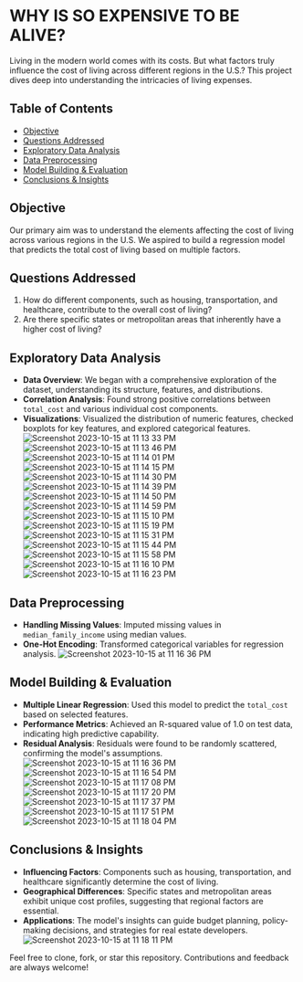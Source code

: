 # WHY IS SO EXPENSIVE TO BE ALIVE?

Living in the modern world comes with its costs. But what factors truly influence the cost of living across different regions in the U.S.? This project dives deep into understanding the intricacies of living expenses.

## Table of Contents
- [Objective](#objective)
- [Questions Addressed](#questions-addressed)
- [Exploratory Data Analysis](#exploratory-data-analysis)
- [Data Preprocessing](#data-preprocessing)
- [Model Building & Evaluation](#model-building--evaluation)
- [Conclusions & Insights](#conclusions--insights)

## Objective
Our primary aim was to understand the elements affecting the cost of living across various regions in the U.S. We aspired to build a regression model that predicts the total cost of living based on multiple factors.

## Questions Addressed
1. How do different components, such as housing, transportation, and healthcare, contribute to the overall cost of living?
2. Are there specific states or metropolitan areas that inherently have a higher cost of living?

## Exploratory Data Analysis
- **Data Overview**: We began with a comprehensive exploration of the dataset, understanding its structure, features, and distributions.
- **Correlation Analysis**: Found strong positive correlations between `total_cost` and various individual cost components.
- **Visualizations**: Visualized the distribution of numeric features, checked boxplots for key features, and explored categorical features.
![Screenshot 2023-10-15 at 11 13 33 PM](https://github.com/axhoang/living_costs_regression_project/assets/117322132/afde2eac-ab07-4d26-a46d-02ee8c03712b)
![Screenshot 2023-10-15 at 11 13 46 PM](https://github.com/axhoang/living_costs_regression_project/assets/117322132/04172d02-1ccc-4f96-bd1d-d301be52dfb2)
![Screenshot 2023-10-15 at 11 14 01 PM](https://github.com/axhoang/living_costs_regression_project/assets/117322132/e9e2a438-c5dd-498d-9e46-cff5d9fcebe2)
![Screenshot 2023-10-15 at 11 14 15 PM](https://github.com/axhoang/living_costs_regression_project/assets/117322132/9b363335-6ced-4537-a4da-1a514d187425)
![Screenshot 2023-10-15 at 11 14 30 PM](https://github.com/axhoang/living_costs_regression_project/assets/117322132/f3e4f104-d1bf-477a-abce-5166898fba1b)
![Screenshot 2023-10-15 at 11 14 39 PM](https://github.com/axhoang/living_costs_regression_project/assets/117322132/74668145-95ae-455a-bd2f-4586bdc5037c)
![Screenshot 2023-10-15 at 11 14 50 PM](https://github.com/axhoang/living_costs_regression_project/assets/117322132/cf1cf25e-f4ed-4f2b-916d-59b734fc6ad5)
![Screenshot 2023-10-15 at 11 14 59 PM](https://github.com/axhoang/living_costs_regression_project/assets/117322132/d71ad4f3-9cc8-43da-81d3-ec1228b9f8f5)
![Screenshot 2023-10-15 at 11 15 10 PM](https://github.com/axhoang/living_costs_regression_project/assets/117322132/536b2496-e48d-4688-9598-de004f789957)
![Screenshot 2023-10-15 at 11 15 19 PM](https://github.com/axhoang/living_costs_regression_project/assets/117322132/3d31bc48-4092-4469-81a0-33e9c524f3af)
![Screenshot 2023-10-15 at 11 15 31 PM](https://github.com/axhoang/living_costs_regression_project/assets/117322132/56e1e065-8a97-4215-9ab6-72e2eea5546d)
![Screenshot 2023-10-15 at 11 15 44 PM](https://github.com/axhoang/living_costs_regression_project/assets/117322132/0af98ec2-3668-49cb-8f3c-da52b1b2774f)
![Screenshot 2023-10-15 at 11 15 58 PM](https://github.com/axhoang/living_costs_regression_project/assets/117322132/983618cd-0018-472d-973f-3da64c26c6a8)
![Screenshot 2023-10-15 at 11 16 10 PM](https://github.com/axhoang/living_costs_regression_project/assets/117322132/f49a6e83-58c8-478a-b793-259014fad726)
![Screenshot 2023-10-15 at 11 16 23 PM](https://github.com/axhoang/living_costs_regression_project/assets/117322132/de4874bc-5053-46d0-a39f-2379fcdedb5d)

## Data Preprocessing
- **Handling Missing Values**: Imputed missing values in `median_family_income` using median values.
- **One-Hot Encoding**: Transformed categorical variables for regression analysis.
![Screenshot 2023-10-15 at 11 16 36 PM](https://github.com/axhoang/living_costs_regression_project/assets/117322132/6e3cfb8c-893c-4759-bc33-693f7f2d3588)

## Model Building & Evaluation
- **Multiple Linear Regression**: Used this model to predict the `total_cost` based on selected features.
- **Performance Metrics**: Achieved an R-squared value of 1.0 on test data, indicating high predictive capability.
- **Residual Analysis**: Residuals were found to be randomly scattered, confirming the model's assumptions.
![Screenshot 2023-10-15 at 11 16 36 PM](https://github.com/axhoang/living_costs_regression_project/assets/117322132/6e3cfb8c-893c-4759-bc33-693f7f2d3588)
![Screenshot 2023-10-15 at 11 16 54 PM](https://github.com/axhoang/living_costs_regression_project/assets/117322132/18b39f9a-916e-466c-8496-35ae3e7333af)
![Screenshot 2023-10-15 at 11 17 08 PM](https://github.com/axhoang/living_costs_regression_project/assets/117322132/3cdd02ce-2034-4160-b171-01d4e4219b06)
![Screenshot 2023-10-15 at 11 17 20 PM](https://github.com/axhoang/living_costs_regression_project/assets/117322132/7c3c3f4a-4039-415a-8542-10ae6c34b0ec)
![Screenshot 2023-10-15 at 11 17 37 PM](https://github.com/axhoang/living_costs_regression_project/assets/117322132/5c9c029f-6cce-4483-b79d-f0f0181056f2)
![Screenshot 2023-10-15 at 11 17 51 PM](https://github.com/axhoang/living_costs_regression_project/assets/117322132/129191ef-5891-4274-b38a-79370403601f)
![Screenshot 2023-10-15 at 11 18 04 PM](https://github.com/axhoang/living_costs_regression_project/assets/117322132/39c710ea-3631-4ea4-ac15-87e9f02692c0)

## Conclusions & Insights
- **Influencing Factors**: Components such as housing, transportation, and healthcare significantly determine the cost of living.
- **Geographical Differences**: Specific states and metropolitan areas exhibit unique cost profiles, suggesting that regional factors are essential.
- **Applications**: The model's insights can guide budget planning, policy-making decisions, and strategies for real estate developers.
![Screenshot 2023-10-15 at 11 18 11 PM](https://github.com/axhoang/living_costs_regression_project/assets/117322132/c0e185d4-67a4-4d82-9eb6-5c92a9f8bbcc)






Feel free to clone, fork, or star this repository. Contributions and feedback are always welcome!
